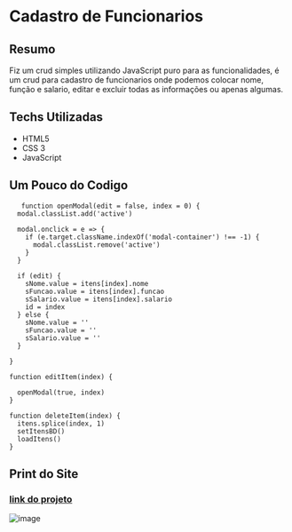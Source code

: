 # Cadastro de Funcionarios

## Resumo

Fiz um crud simples utilizando JavaScript puro para as funcionalidades, é um crud para cadastro de funcionarios onde podemos colocar nome, função e salario, editar e excluir todas as informações ou apenas algumas.


## Techs Utilizadas

 - HTML5
 - CSS 3
 - JavaScript

## Um Pouco do Codigo
```
   function openModal(edit = false, index = 0) {
  modal.classList.add('active')

  modal.onclick = e => {
    if (e.target.className.indexOf('modal-container') !== -1) {
      modal.classList.remove('active')
    }
  }

  if (edit) {
    sNome.value = itens[index].nome
    sFuncao.value = itens[index].funcao
    sSalario.value = itens[index].salario
    id = index
  } else {
    sNome.value = ''
    sFuncao.value = ''
    sSalario.value = ''
  }
  
}

function editItem(index) {

  openModal(true, index)
}

function deleteItem(index) {
  itens.splice(index, 1)
  setItensBD()
  loadItens()
}
```

## Print do Site
### [link do projeto](https://crud-one-ochre.vercel.app/)
![image](https://github.com/devcarlosrlima/CRUD/assets/136191341/a4675b43-61cf-4cd8-b4fb-a152c21d8332)
